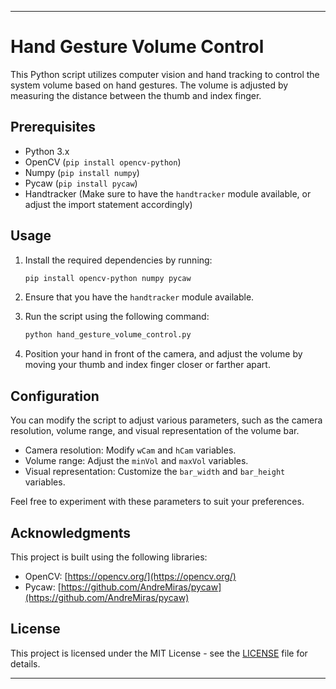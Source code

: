 
---

# Hand Gesture Volume Control

This Python script utilizes computer vision and hand tracking to control the system volume based on hand gestures. The volume is adjusted by measuring the distance between the thumb and index finger.

## Prerequisites

- Python 3.x
- OpenCV (`pip install opencv-python`)
- Numpy (`pip install numpy`)
- Pycaw (`pip install pycaw`)
- Handtracker (Make sure to have the `handtracker` module available, or adjust the import statement accordingly)

## Usage

1. Install the required dependencies by running:
   ```bash
   pip install opencv-python numpy pycaw
   ```

2. Ensure that you have the `handtracker` module available.

3. Run the script using the following command:
   ```bash
   python hand_gesture_volume_control.py
   ```

4. Position your hand in front of the camera, and adjust the volume by moving your thumb and index finger closer or farther apart.

## Configuration

You can modify the script to adjust various parameters, such as the camera resolution, volume range, and visual representation of the volume bar.

- Camera resolution: Modify `wCam` and `hCam` variables.
- Volume range: Adjust the `minVol` and `maxVol` variables.
- Visual representation: Customize the `bar_width` and `bar_height` variables.

Feel free to experiment with these parameters to suit your preferences.

## Acknowledgments

This project is built using the following libraries:

- OpenCV: [https://opencv.org/](https://opencv.org/)
- Pycaw: [https://github.com/AndreMiras/pycaw](https://github.com/AndreMiras/pycaw)

## License

This project is licensed under the MIT License - see the [LICENSE](LICENSE) file for details.

---
